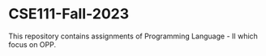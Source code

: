 # CSE111-Fall-2023
This repository contains assignments  of Programming Language - II which focus on OPP. 
